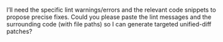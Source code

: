 I’ll need the specific lint warnings/errors and the relevant code snippets to propose precise fixes. Could you please paste the lint messages and the surrounding code (with file paths) so I can generate targeted unified-diff patches?